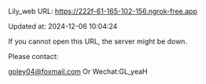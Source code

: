 Lily_web URL: https://222f-61-165-102-156.ngrok-free.app

Updated at: 2024-12-06 10:04:24

If you cannot open this URL, the server might be down.

Please contact: 

goley04@foxmail.com Or Wechat:GL_yeaH